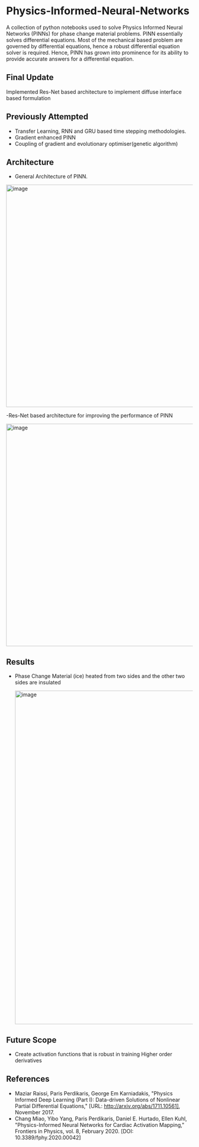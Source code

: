 # Physics-Informed-Neural-Networks
A collection of python notebooks used to solve Physics Informed Neural Networks (PINNs) for phase change material problems. PINN essentially solves differential equations. Most of the mechanical based problem are governed by differential equations, hence a robust differential equation solver is required. Hence, PINN has grown into prominence for its ability to provide accurate answers for a differential equation. 

## Final Update
Implemented Res-Net based architecture to implement diffuse interface based formulation

## Previously Attempted
- Transfer Learning, RNN and GRU based time stepping methodologies. 
- Gradient enhanced PINN
- Coupling of gradient and evolutionary optimiser(genetic algorithm)

## Architecture
- General Architecture of PINN.
  
<img width="600" alt="image" src="https://github.com/sanjeet178/Physics-Informed-Neural-Networks/assets/69724036/c0a34eda-7edb-4cf5-b91d-d0cfcf174acf">

-Res-Net based architecture for improving the performance of PINN

<img width="600" alt="image" src="https://github.com/sanjeet178/Physics-Informed-Neural-Networks/assets/69724036/c48d90f2-6397-4642-a191-de3b732f59b3">


## Results
- Phase Change Material (ice) heated from two sides and the other two sides are insulated 

  <img width="900" alt="image" src="https://github.com/sanjeet178/Physics-Informed-Neural-Networks/assets/69724036/990de879-3cd0-4f9c-a062-f53fcc1fa072">

## Future Scope
- Create activation functions that is robust in training Higher order derivatives

## References
- Maziar Raissi, Paris Perdikaris, George Em Karniadakis, "Physics Informed Deep Learning (Part I): Data-driven Solutions of Nonlinear Partial Differential Equations," [URL: http://arxiv.org/abs/1711.10561], November 2017.
- Chang Miao, Yibo Yang, Paris Perdikaris, Daniel E. Hurtado, Ellen Kuhl, "Physics-Informed Neural Networks for Cardiac Activation Mapping," Frontiers in Physics, vol. 8, February 2020. [DOI: 10.3389/fphy.2020.00042]
